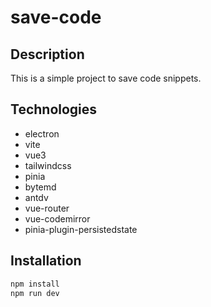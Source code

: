 # save-code

## Description

This is a simple project to save code snippets.

## Technologies

- electron
- vite
- vue3
- tailwindcss
- pinia
- bytemd
- antdv
- vue-router
- vue-codemirror 
- pinia-plugin-persistedstate

## Installation

```bash
npm install 
npm run dev
```
